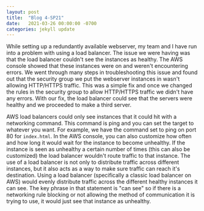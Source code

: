```yaml
---
layout: post
title:  "Blog 4-SP21"
date:   2021-03-26 00:00:00 -0700
categories: jekyll update
---
```

While setting up a redundantly available webserver, my team and I have run into a problem with using a load balancer. The issue we were having was that the load balancer couldn't see the instances as healthy. The AWS console showed that these instances were on and weren't encountering errors. We went through many steps in troubleshooting this issue and found out that the security group we put the webserver instances in wasn't allowing HTTP/HTTPS traffic. This was a simple fix and once we changed the rules in the security group to allow HTTP/HTTPS traffic we didn't have any errors. With our fix, the load balancer could see that the servers were healthy and we proceeded to make a third server.

AWS load balancers could only see instances that it could hit with a networking command. This command is ping and you can set the target to whatever you want. For example, we have the command set to ping on port 80 for <code>index.html</code>. In the AWS console, you can also customize how often and how long it would wait for the instance to become unhealthy. If the instance is seen as unhealthy a certain number of times (this can also be customized) the load balancer wouldn't route traffic to that instance. The use of a load balancer is not only to distribute traffic across different instances, but it also acts as a way to make sure traffic can reach it's destination. Using a load balancer (specifically  a classic load balancer on AWS) would evenly distribute traffic across the different healthy instances it can see. The key phrase in that statement is "can see" so if there is a networking rule blocking or not allowing the method of communication it is trying to use, it would just see that instance as unhealthy.